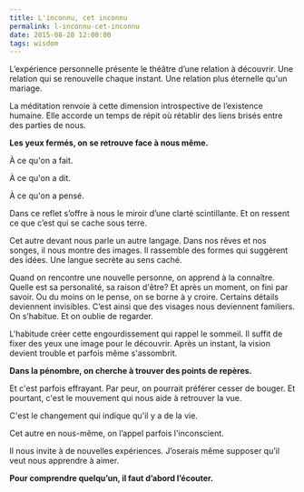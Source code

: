 ```yaml
---
title: L'inconnu, cet inconnu
permalink: l-inconnu-cet-inconnu
date: 2015-08-28 12:00:00
tags: wisdom
---
```


L’expérience personnelle présente le théâtre d’une relation à découvrir. Une relation qui se renouvelle chaque instant. Une relation plus éternelle qu'un mariage.

La méditation renvoie à cette dimension introspective de l’existence humaine.
Elle accorde un temps de répit où rétablir des liens brisés entre des parties de nous.

**Les yeux fermés, on se retrouve face à nous même.**

À ce qu'on a fait.

À ce qu'on a dit.

À ce qu'on a pensé.

Dans ce reflet s’offre à nous le miroir d’une clarté scintillante.
Et on ressent ce que c’est qui se cache sous terre.

Cet autre devant nous parle un autre langage. Dans nos rêves et nos songes, il nous montre des images. Il rassemble des formes qui suggèrent des idées. Une langue secrète au sens caché.

Quand on rencontre une nouvelle personne, on apprend à la connaître. Quelle est sa personalité, sa raison d'être? Et après un moment, on fini par savoir. Ou du moins on le pense, on se borne à y croire. Certains détails deviennent invisibles. C’est ainsi que des visages nous deviennent familiers. On s’habitue. Et on oublie de regarder.

L'habitude créer cette engourdissement qui rappel le sommeil. Il suffit de fixer des yeux une image pour le découvrir. Après un instant, la vision devient trouble et parfois même s'assombrit.

**Dans la pénombre, on cherche à trouver des points de repères.**

Et c'est parfois effrayant. Par peur, on pourrait préférer cesser de bouger. Et pourtant, c'est le mouvement qui nous aide à retrouver la vue.

C'est le changement qui indique qu'il y a de la vie.

Cet autre en nous-même, on l’appel parfois l'inconscient.

Il nous invite à de nouvelles expériences. J’oserais même supposer qu’il veut nous apprendre à aimer.

**Pour comprendre quelqu’un, il faut d’abord l’écouter.**